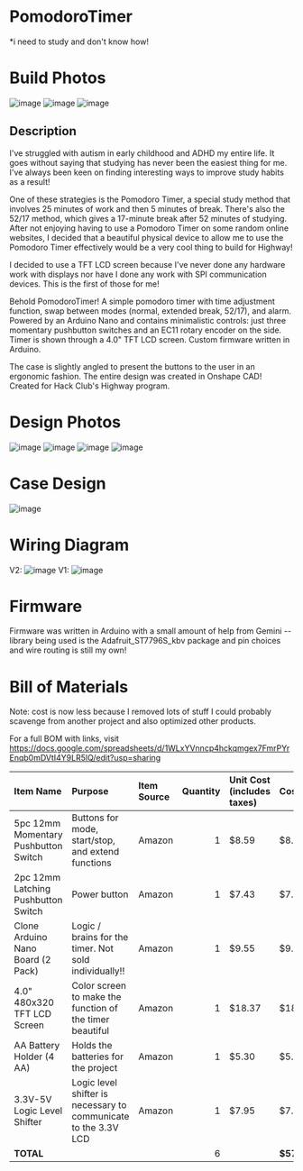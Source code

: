 # PomodoroTimer
*i need to study and don't know how!

# Build Photos

![image](https://github.com/user-attachments/assets/114f6134-c00b-40cb-a946-9b0d0a92b756)
![image](https://github.com/user-attachments/assets/50fff4a3-1299-4236-b577-3239b8d7bac7)
![image](https://github.com/user-attachments/assets/ac3bf599-f91f-4385-a0e6-7b1af19456c6)

## Description

I've struggled with autism in early childhood and ADHD my entire life. It goes without saying that studying has never been the easiest thing for me. I've always been keen on finding interesting ways to improve study habits as a result! 

One of these strategies is the Pomodoro Timer, a special study method that involves 25 minutes of work and then 5 minutes of break. There's also the 52/17 method, which gives a 17-minute break after 52 minutes of studying. After not enjoying having to use a Pomodoro Timer on some random online websites, I decided that a beautiful physical device to allow me to use the Pomodoro Timer effectively would be a very cool thing to build for Highway! 

I decided to use a TFT LCD screen because I've never done any hardware work with displays nor have I done any work with SPI communication devices. This is the first of those for me!

Behold PomodoroTimer! A simple pomodoro timer with time adjustment function, swap between modes (normal, extended break, 52/17), and alarm. Powered by an Arduino Nano and contains minimalistic controls: just three momentary pushbutton switches and an EC11 rotary encoder on the side. Timer is shown through a 4.0" TFT LCD screen. Custom firmware written in Arduino. 

The case is slightly angled to present the buttons to the user in an ergonomic fashion. The entire design was created in Onshape CAD! Created for Hack Club's Highway program.

# Design Photos

![image](https://github.com/user-attachments/assets/7c70e237-0dee-4561-a22a-16a817cc7446)
![image](https://github.com/user-attachments/assets/7f2ca509-f032-401e-9ef8-379abd75b036)
![image](https://github.com/user-attachments/assets/ef842b13-29de-476f-a823-ebbba32c1691)
![image](https://github.com/user-attachments/assets/695a9b8f-ceb3-4d98-bd90-63149d2656ee)

# Case Design

![image](https://github.com/user-attachments/assets/febabce9-ad7b-4055-9bb8-aab78de73a8a)

# Wiring Diagram
V2: ![image](https://github.com/user-attachments/assets/6e7c1ba7-164a-4d1f-937f-0180469168f8)
V1: ![image](https://github.com/user-attachments/assets/289b60da-a0ac-409f-aa88-043f0908b8e3)

# Firmware
Firmware was written in Arduino with a small amount of help from Gemini -- library being used is the Adafruit_ST7796S_kbv package and pin choices and wire routing is still my own!

# Bill of Materials
Note: cost is now less because I removed lots of stuff I could probably scavenge from another project and also optimized other products.

For a full BOM with links, visit https://docs.google.com/spreadsheets/d/1WLxYVnncp4hckqmgex7FmrPYrEnqb0mDVtI4Y9LR5lQ/edit?usp=sharing

| Item Name                                | Purpose                                                  | Item Source | Quantity | Unit Cost (includes taxes) | Cost    |
|:-----------------------------------------|:----------------------------------------------------------|:------------|---------:|:----------------------------|:--------|
| 5pc 12mm Momentary Pushbutton Switch     | Buttons for mode, start/stop, and extend functions        | Amazon      |        1 | $8.59                      | $8.59   |
| 2pc 12mm Latching Pushbutton Switch      | Power button                                              | Amazon      |        1 | $7.43                      | $7.43   |
| Clone Arduino Nano Board (2 Pack)        | Logic / brains for the timer. Not sold individually!!     | Amazon      |        1 | $9.55                      | $9.55   |
| 4.0" 480x320 TFT LCD Screen              | Color screen to make the function of the timer beautiful  | Amazon      |        1 | $18.37                     | $18.37  |
| AA Battery Holder (4 AA)                 | Holds the batteries for the project                       | Amazon      |        1 | $5.30                      | $5.30   |
| 3.3V-5V Logic Level Shifter              | Logic level shifter is necessary to communicate to the 3.3V LCD | Amazon |        1 | $7.95                      | $7.95   |
| **TOTAL**                                |                                                           |             |        6 |                            | **$57.19** |


